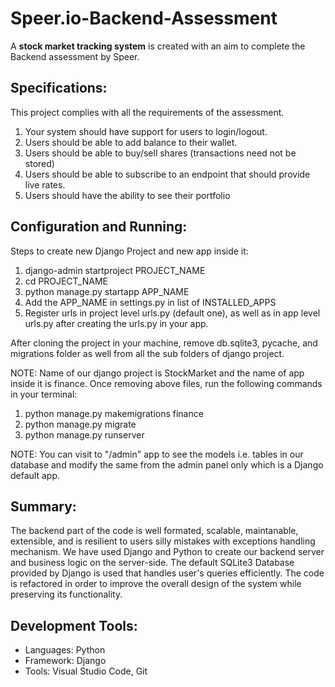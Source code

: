 # Speer.io-Backend-Assessment

A **stock market tracking system** is created with an aim to complete the Backend assessment by Speer.

## Specifications: 

This project complies with all the requirements of the assessment.

1. Your system should have support for users to login/logout.
1. Users should be able to add balance to their wallet.
1. Users should be able to buy/sell shares (transactions need not be stored)
1. Users should be able to subscribe to an endpoint that should provide live rates.
1. Users should have the ability to see their portfolio

## Configuration and Running:

Steps to create new Django Project and new app inside it:
1. django-admin startproject PROJECT_NAME
2. cd PROJECT_NAME
3. python manage.py startapp APP_NAME
4. Add the APP_NAME in settings.py in list of INSTALLED_APPS
5. Register urls in project level urls.py (default one), as well as in app level urls.py after creating the urls.py in your app.

After cloning the project in your machine, remove db.sqlite3, pycache, and migrations folder as well from all the sub folders of django project.

NOTE: Name of our django project is StockMarket and the name of app inside it is finance.
Once removing above files, run the following commands in your terminal:
1. python manage.py makemigrations finance
2. python manage.py migrate
3. python manage.py runserver

NOTE: You can visit to "/admin" app to see the models i.e. tables in our database and modify the same from the admin panel only which is a Django default app.


## Summary: 

The backend part of the code is well formated, scalable, maintanable, extensible, and is resilient to users silly mistakes with exceptions handling mechanism. We have used Django and Python to create our backend server and business logic on the server-side. The default SQLite3 Database provided by Django is used that handles user's queries efficiently. The code is refactored in order to improve the overall design of the system while preserving its functionality.  

## Development Tools:

* Languages: Python
* Framework: Django
* Tools: Visual Studio Code, Git
